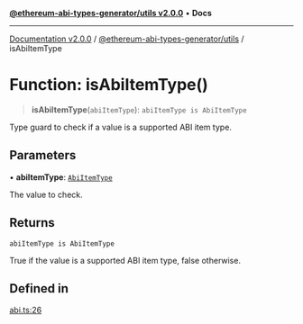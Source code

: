 [**@ethereum-abi-types-generator/utils v2.0.0**](../README.md) • **Docs**

***

[Documentation v2.0.0](../../../packages.md) / [@ethereum-abi-types-generator/utils](../README.md) / isAbiItemType

# Function: isAbiItemType()

> **isAbiItemType**(`abiItemType`): `abiItemType is AbiItemType`

Type guard to check if a value is a supported ABI item type.

## Parameters

• **abiItemType**: [`AbiItemType`](../../types/type-aliases/AbiItemType.md)

The value to check.

## Returns

`abiItemType is AbiItemType`

True if the value is a supported ABI item type, false otherwise.

## Defined in

[abi.ts:26](https://github.com/niZmosis/ethereum-abi-types-generator/blob/51c0ac8a6ea35330201860f8469daa0efc6ae8f2/packages/utils/src/abi.ts#L26)

